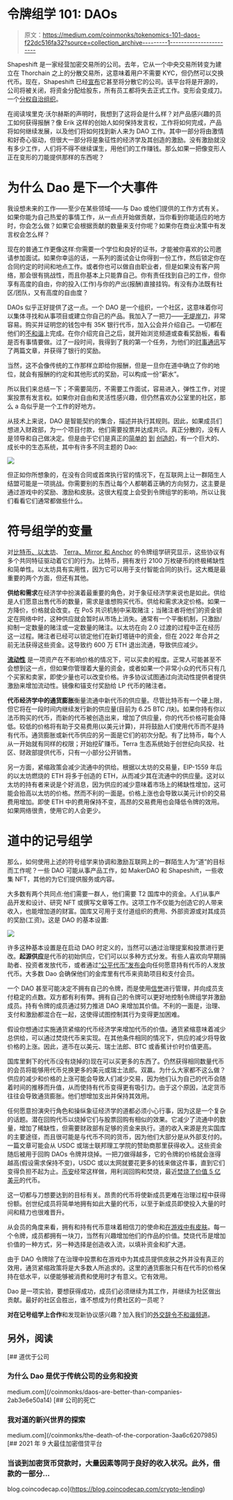 # 令牌组学 101: DAOs

> 原文：<https://medium.com/coinmonks/tokenomics-101-daos-f22dc516fa32?source=collection_archive---------1----------------------->

Shapeshift 是一家经营加密交易所的公司。去年，它从一个中央交易所转变为建立在 Thorchain 之上的分散交易所，这意味着用户不需要 KYC，但仍然可以交换代币。现在，Shapeshift 已经[宣布](https://erikvoorhees.medium.com/shapeshift-is-decentralizing-639bb4c82fc8)它甚至将分散它的公司。该平台将是开源的，公司将被关闭，将资金分配给股东，所有员工都将失去正式工作。变形会变成刀。一个[分权自治组织](https://pet3rpan.medium.com/an-introduction-to-daos-782e3817e2cd)。

在阅读埃里克·沃尔赫斯的声明时，我想到了这将会是什么样？对产品感兴趣的员工如何获得报酬？像 Erik 这样的创始人如何保持发言权，工作将如何完成，产品将如何继续发展，以及他们将如何找到新人来为 DAO 工作。其中一部分将由激情和好奇心驱动，但很大一部分将是象征性的经济学及其创造的激励。没有激励就没有多少工作，人们将不得不继续谋生，用他们的工作赚钱。那么如果一把像变形人正在变形的刀能提供那样的东西呢？

# 为什么 Dao 是下一个大事件

我设想未来的工作——至少在某些领域——与 Dao 或他们提供的工作方式有关。如果你能为自己热爱的事情工作，从一点点开始做贡献，当你看到你能适应的地方时，你会怎么做？如果它会根据贡献的数量来支付你呢？如果你在商业决策中有发言权会怎么样？

现在的普通工作更像这样:你需要一个学位和良好的证书，才能被你喜欢的公司邀请参加面试。如果你幸运的话，一系列的面试会让你得到一份工作，然后锁定你在合同约定的时间和地点工作。或者你也可以做自由职业者，但是如果没有客户网络，那会很有挑战性，而且你基本上只能靠自己。你有责任找到自己的工作，但你享有高度的自由，你的投入(工作)与你的产出(报酬)直接挂钩。有没有办法既有社区/团队，又有高度的自由度？

DAOs 似乎正好提供了这一点。一个 DAO 是一个组织，一个社区，这意味着你可以集体寻找和从事项目或建立你自己的产品。我加入了一把刀——[无堤岸刀](https://www.bankless.community/)，非常容易。购买并证明您的钱包中有 35K 银行代币，加入公会并介绍自己。一切都在他们的[不和谐](https://t.co/iq9F1og0Xz?amp=1)上完成。在你介绍完自己之后，就开始浏览频道或查看奖励板，看看是否有事情要做。过了一段时间，我得到了我的第一个任务，为他们的[时事通讯](https://banklessdao.substack.com/)写了两篇文章，并获得了银行的奖励。

当然，这不会像传统的工作那样立即给你报酬，但是一旦你在道中确立了你的地位，就会有报酬的约定和其他形式的奖励，可以构成一份“薪水”。

所以我们来总结一下；不需要简历，不需要工作面试，容易进入，弹性工作，对提案投票有发言权。如果你对自由和灵活性感兴趣，但仍然喜欢办公室里的社区，那么 a 岛似乎是一个工作的好地方。

从技术上来说，DAO 是智能契约的集合，描述并执行其规则。因此，如果成员们想进入财政部，为一个项目付款，他们需要投票并达成共识。真正分散的，没有人是领导和自己做决定。但是由于它们是真正的[简单的](https://daohaus.club/docs/) [到](https://aragon.org/dao) [创造的](https://alchemy.daostack.io/)，有一个巨大的、成长中的生态系统，其中有许多不同主题的 Dao:

![](img/9886e79df6fed69bf82af26a62535223.png)

但正如你所想象的，在没有合同或首席执行官的情况下，在互联网上让一群陌生人结盟可能是一项挑战。你需要别的东西让每个人都朝着正确的方向努力，这主要是通过游戏中的奖励、激励和皮肤。这很大程度上会受到令牌组学的影响，所以让我们看看它们通常都做些什么。

# 符号组学的变量

对[比特币、以太坊](https://fstrauf.substack.com/p/tokenomics-101-bitcoin-and-ethereum)、 [Terra、Mirror 和 Anchor](https://fstrauf.substack.com/p/tokenomics-101-terra-ecosystem) 的令牌组学研究显示，这些协议有多个共同特征驱动着它们的行为。比特币，拥有发行 2100 万枚硬币的终极稀缺性和简单性。以太坊具有实用性，因为它可以用于支付智能合同的执行。这大概是最重要的两个方面，但还有其他。

**供给和需求**在经济学中扮演着最重要的角色，对于象征经济学来说也是如此。供给是人们愿意出售代币的数量，需求是谁想购买代币。供给和需求决定价格。如果一方降价，价格就会改变。在 PoS 共识机制中采取赌注；当赌注者将他们的资金锁定在网络中时，这种供应就会暂时从市场上消失。通常有一个平衡机制，只激励/抑制一定数量的赌注或一定数量的赌注。以太坊在向 2.0 过渡的过程中正在经历这一过程。赌注者已经可以锁定他们在新灯塔链中的资金，但在 2022 年合并之前无法获得这些资金。这导致约 600 万 ETH 退出流通，导致供应减少。

[**流动性**](/play2live/token-liquidity-the-key-to-success-for-blockchain-start-ups-32472af65179) 是一项资产在不影响价格的情况下，可以买卖的程度。正常人可能甚至不会想到这一点，但如果你管理着大量的资金，或者如果一个非常小众的代币只有几个买家和卖家，即使少量也可以改变价格。许多协议试图通过向流动性提供者提供激励来增加流动性。镜像和锚支付奖励给 LP 代币的赌注者。

**代币经济学中的通货膨胀**衡量流通中新代币的供应量。尽管比特币有一个硬上限，但它将在一段时间内继续发行新的供应量(目前为 6.25 BTC /块)。如果你持有你以法币购买的代币，而新的代币被创造出来，增加了供应量，你的代币价格可能会降低。较低的价格将有助于交易费用(以美元计算)，并将鼓励人们使用代币而不是持有代币。通货膨胀或新代币供应的另一面是它们的初次分配。有了比特币，每个人从一开始就有同样的权限；开始挖矿赚币。Terra 生态系统始于创世纪向风投、社区、财政部提供代币，只有一小部分公开销售。

另一方面，紧缩政策会减少流通中的供给。根据以太坊的交易量，EIP-1559 年后的以太坊燃烧的 ETH 将多于创造的 ETH，从而减少其在流通中的供应量。这对以太坊的持有者来说是个好消息，因为供应的减少意味着市场上的稀缺性增加，这可能会抬高以太坊的价格。然而不利的一面是。价格上涨也会导致以美元计价的交易费用增加。即使 ETH 中的费用保持不变，高昂的交易费用也会降低令牌的效用。如果网络很贵，使用它的人会更少。

# 道中的记号组学

那么，如何使用上述的符号组学来协调和激励互联网上的一群陌生人为“道”的目标而工作呢？一些 DAO 可能从事产品工作，如 MakerDAO 和 Shapeshift，一些收集 NFT，其他的为它们提供服务或内容。

大多数有两个共同点:他们需要一群人，他们需要 T2 国库中的资金。人们从事产品开发和设计、研究 NFT 或撰写文章等工作。这项工作不仅能为创造它的人带来收入，也能增加道的财富。国库又可用于支付道组织的费用、外部资源或对其成员的奖励(工资)。这是 DAO 的基本设置:

![](img/7913675a5ced766d0bf019740594fa57.png)

许多这种基本设置是在启动 DAO 时定义的，当然可以通过治理提案和投票进行更改。**起源供应**是代币的初始供应，它们可以以多种方式分发。有些人喜欢向早期捐助者、投资者发放代币，或者通过[“公平代币”发布会](https://www.gemini.com/cryptopedia/what-is-yearn-finance-yfi-coin-yearnfinance#section-yf-is-fair-token-launch)向任何愿意持有代币的人发放代币。大多数 Dao 会确保他们的金库里有代币来资助项目和支付会员。

一个 DAO 甚至可能决定不拥有自己的令牌，而是使用[信誉](https://daotalk.org/t/all-you-need-to-know-about-rep-reputation/813)进行管理，并向成员支付稳定的点数。双方都有利有弊。拥有自己的令牌可以更好地控制令牌组学并激励成员。持有令牌的成员通过努力推进 DAO 来增加其价值。不利的一面是，治理、支付和激励都混合在一起，这使得试图控制其行为变得更加困难。

假设你想通过实施通货紧缩的代币经济学来增加代币的价值。通货紧缩意味着减少总供给，可以通过焚烧代币来实现。在其他条件相同的情况下，供应的减少将导致价格的上涨。因此，道币在以美元、瑞士法郎、BTC 或香蕉计价时价值更高。

国库里剩下的代币(没有烧掉的)现在可以买更多的东西了。仍然获得相同数量代币的会员将能够用代币兑换更多的美元或瑞士法郎。双赢。为什么大家都不这么做？供应的减少和价格的上涨可能会导致人们减少交易，因为他们认为自己的代币会随着时间的推移而升值，从而使持有代币变得更有吸引力。由于这个原因，法定货币往往会导致通货膨胀。他们想增加支出并保持其效用。

任何愿意扮演央行角色和操纵象征经济学的道都必须小心行事，因为这是一个复杂的话题。潜在回购代币以烧掉它们与股票回购有相似的效果。它减少了流通中的数量，增加了稀缺性，但需要财政部有足够的资金来执行。道的收入来源是充实国库的主要途径，而且很可能是与代币不同的货币，因为他们大部分是从外部支付的。一篇文章可能会从 USDC 或瑞士联邦理工学院的赞助商那里获得收入。这些资金随后被用于回购 DAOs 令牌并烧掉。一把刀做得越多，它的令牌的价格就会涨得越高(假设需求保持不变)，USDC 或以太网就要花更多的钱来做这件事，直到它们变得负担不起为止。[币安](/skale/simplifying-token-economics-with-9-proven-models-2c9173c45b2f)经常这样做，用利润回购和焚烧，最近[焚烧了价值 5 亿美元](https://www.benzinga.com/markets/cryptocurrency/21/04/20656424/how-will-500m-token-burn-impact-binance-bnb-cryptocurrencys-price)的代币。

这一切都与刀想要达到的目标有关。昂贵的代币将使新成员更难在治理过程中获得份额。创世纪成员将简单地拥有如此大量的代币，以至于新成员即使投入大量的时间和精力也很难晋升。

从会员的角度来看，拥有和持有代币意味着相信刀的使命和[在游戏中有皮肤](https://daohaus.club/docs/users/membership)。每一个令牌，成员都拥有一块刀，当然有兴趣增加他们的作品的价值。焚烧代币是增加价值的一种方式，另一种选择是创造收入流，以填补资金和扩大道。

由于 DAO 令牌除了在治理中投票和在游戏中为其成员提供皮肤之外并没有真正的效用，通货紧缩政策将是大多数人所追求的。这里的通货膨胀只有在代币的价格保持在低水平，以便能够被消费和使用时才有意义。它有效用。

Dao 是一项实验，要想获得成功，成员们必须继续为其工作，并继续为社区做出贡献。最好的社区会胜出，谁不想成为付费社区的一员呢？

**对在记号组学上合作**和发现新协议感兴趣？加入我们的[外交辞令不和谐频道](https://discord.gg/mUvknr2wjw)。

## 另外，阅读

[](/coinmonks/daos-are-better-than-companies-2ab3e6e50a14) [## 道优于公司

### 为什么 Dao 是优于传统公司的业务和投资

medium.com](/coinmonks/daos-are-better-than-companies-2ab3e6e50a14) [](/coinmonks/the-death-of-the-corporation-3aa6c6207985) [## 公司的死亡

### 我对道的新兴世界的探索

medium.com](/coinmonks/the-death-of-the-corporation-3aa6c6207985) [](https://blog.coincodecap.com/crypto-lending) [## 2021 年 9 大最佳加密借贷平台

### 当谈到加密货币贷款时，大量因素等同于良好的收入状况。此外，借款的一部分…

blog.coincodecap.co](https://blog.coincodecap.com/crypto-lending)